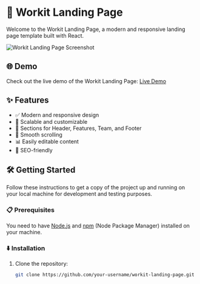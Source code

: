 # 🚀 Workit Landing Page

Welcome to the Workit Landing Page, a modern and responsive landing page template built with React.

![Workit Landing Page Screenshot](public/assets/images/desktop.png)

## 🌐 Demo

Check out the live demo of the Workit Landing Page: [Live Demo](https://your-demo-link.com)

## ✨ Features

- ✅ Modern and responsive design
- 🚗 Scalable and customizable
- 📝 Sections for Header, Features, Team, and Footer
- 🚀 Smooth scrolling
- 📊 Easily editable content
- 🚀 SEO-friendly

## 🛠️ Getting Started

Follow these instructions to get a copy of the project up and running on your local machine for development and testing purposes.

### 📋 Prerequisites

You need to have [Node.js](https://nodejs.org/) and [npm](https://www.npmjs.com/) (Node Package Manager) installed on your machine.

### ⬇️ Installation

1. Clone the repository:

   ```bash
   git clone https://github.com/your-username/workit-landing-page.git
